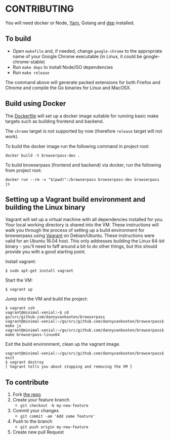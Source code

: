 # CONTRIBUTING

You will need docker or Node, [Yarn](https://yarnpkg.com/), Golang and [dep](https://github.com/golang/dep) installed.

## To build
- Open `makefile` and, if needed, change `google-chrome` to the appropriate name of your Google Chrome executable (in Linux, it could be google-chrome-stable)
- Run `make deps` to install Node/GO dependencies
- Run `make release`

The command above will generate packed extensions for both Firefox and Chrome and compile the Go binaries for Linux and MacOSX.

## Build using Docker

The [Dockerfile](Dockerfile) will set up a docker image suitable for running basic make targets such as building frontend and backend.

The `chrome` target is not supported by now (therefore `release` target will not work).

To build the docker image run the following command in project root:
```shell
docker build -t browserpass-dev .
```

To build browserpass (frontend and backend) via docker, run the following from project root:
```shell
docker run --rm -v "$(pwd)":/browserpass browserpass-dev browserpass js
```

## Setting up a Vagrant build environment and building the Linux binary

Vagrant will set up a virtual machine with all dependencies installed for you. Your local working directory is shared into the VM.
These instructions will walk you through the process of setting up a build environment for browserpass using [Vagrant](https://www.vagrantup.com/) on Debian/Ubuntu. These instructions were valid for an Ubuntu 16.04 host. This only addresses building the Linux 64-bit binary - you'll need to faff around a bit to do other things, but this should provide you with a good starting point.

Install vagrant:
```shell
$ sudo apt-get install vagrant
```

Start the VM:
```shell
$ vagrant up
```

Jump into the VM and build the project:
```shell
$ vagrant ssh
vagrant@minimal-xenial:~$ cd go/src/github.com/dannyvankooten/browserpass
vagrant@minimal-xenial:~/go/src/github.com/dannyvankooten/browserpass$ make js
vagrant@minimal-xenial:~/go/src/github.com/dannyvankooten/browserpass$ make browserpass-linux64
```

Exit the build environment, clean up the vagrant image.
```shell
vagrant@minimal-xenial:~/go/src/github.com/dannyvankooten/browserpass$ exit
$ vagrant destroy
[ Vagrant tells you about stopping and removing the VM ]
```

## To contribute

1. Fork [the repo](https://github.com/dannyvankooten/browserpass)
2. Create your feature branch
   * `git checkout -b my-new-feature`
3. Commit your changes
   * `git commit -am 'Add some feature'`
4. Push to the branch
   * `git push origin my-new-feature`
5. Create new pull Request
